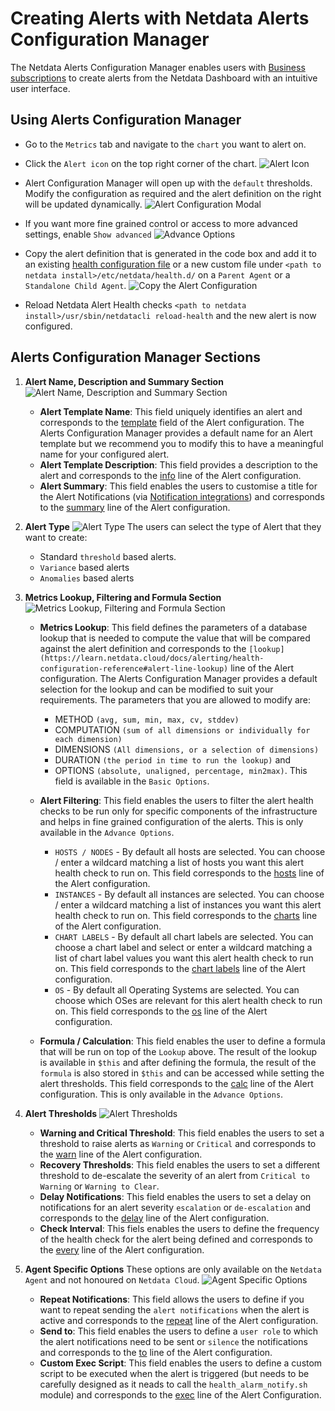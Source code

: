 # Creating Alerts with Netdata Alerts Configuration Manager

The Netdata Alerts Configuration Manager enables users with [Business subscriptions](https://www.netdata.cloud/pricing/) to create alerts from the Netdata Dashboard with an intuitive user interface. 

## Using Alerts Configuration Manager

- Go to the `Metrics` tab and navigate to the `chart` you want to alert on.

- Click the `Alert icon` on the top right corner of the chart.
![Alert Icon](https://github.com/netdata/netdata/assets/96257330/88bb4e86-cbc7-4e01-9c84-6b901188c0de)

- Alert Configuration Manager will open up with the `default` thresholds. Modify the configuration as required and the alert definition on the right will be updated dynamically.
![Alert Configuration Modal](https://github.com/netdata/netdata/assets/96257330/ce39ae64-2ffe-4576-8c92-b7918bb8c91c)

- If you want more fine grained control or access to more advanced settings, enable `Show advanced` 
![Advance Options](https://github.com/netdata/netdata/assets/96257330/b409b31b-6dc7-484c-a2a4-4e5e471d029b)

- Copy the alert definition that is generated in the code box and add it to an existing [health configuration file](https://learn.netdata.cloud/docs/alerting/health-configuration-reference#edit-health-configuration-files) or a new custom file under `<path to netdata install>/etc/netdata/health.d/` on a `Parent Agent` or a `Standalone Child Agent`.
![Copy the Alert Configuration](https://github.com/netdata/netdata/assets/96257330/c948e280-c6c8-426f-98b1-2b5256cc2707)

- Reload Netdata Alert Health checks `<path to netdata install>/usr/sbin/netdatacli reload-health` and the new alert is now configured.


## Alerts Configuration Manager Sections

1. **Alert Name, Description and Summary Section**
![Alert Name, Description and Summary Section](https://github.com/netdata/netdata/assets/96257330/50680344-ccd9-439d-80f7-7f26f217a842)

    - **Alert Template Name**: This field uniquely identifies an alert and corresponds to the [template](https://learn.netdata.cloud/docs/alerting/health-configuration-reference#alert-line-alarm-or-template) field of the Alert configuration. The Alerts Configuration Manager provides a default name for an Alert template but we recommend you to modify this to have a meaningful name for your configured alert.
    - **Alert Template Description**: This field provides a description to the alert and corresponds to the [info](https://learn.netdata.cloud/docs/alerting/health-configuration-reference#alert-line-info) line of the Alert configuration.
    - **Alert Summary**: This field enables the users to customise a title for the Alert Notifications (via [Notification integrations](https://learn.netdata.cloud/docs/alerting/notifications/centralized-cloud-notifications)) and corresponds to the [summary](https://learn.netdata.cloud/docs/alerting/health-configuration-reference#alert-line-summary) line of the Alert configuration.

2. **Alert Type**
![Alert Type](https://github.com/netdata/netdata/assets/96257330/c8d83a65-90e7-4b03-9279-585abb359662)
    The users can select the type of Alert that they want to create:
    - Standard `threshold` based alerts.
    - `Variance` based alerts
    - `Anomalies` based alerts


3. **Metrics Lookup, Filtering and Formula Section**
![Metrics Lookup, Filtering and Formula Section](https://github.com/netdata/netdata/assets/96257330/784c3f54-d7ce-45ea-9505-3f789d6d3ddb)

    - **Metrics Lookup**: This field defines the parameters of a database lookup that is needed to compute the value that will be compared against the alert definition and corresponds to the `[lookup](https://learn.netdata.cloud/docs/alerting/health-configuration-reference#alert-line-lookup)` line of the Alert configuration. The Alerts Configuration Manager provides a default selection for the lookup and can be modified to suit your requirements. The parameters that you are allowed to modify are: 
        - METHOD `(avg, sum, min, max, cv, stddev)`
        - COMPUTATION `(sum of all dimensions or individually for each dimension)`
        - DIMENSIONS `(All dimensions, or a selection of dimensions)` 
        - DURATION `(the period in time to run the lookup)` and 
        - OPTIONS `(absolute, unaligned, percentage, min2max)`. This field is available in the `Basic Options`.

    - **Alert Filtering**: This field enables the users to filter the alert health checks to be run only for specific components of the infrastructure and helps in fine grained configuration of the alerts. This is only available in the `Advance Options`.
        - `HOSTS / NODES` - By default all hosts are selected. You can choose / enter a wildcard matching a list of hosts you want this alert health check to run on. This field corresponds to the [hosts](https://learn.netdata.cloud/docs/alerting/health-configuration-reference#alert-line-hosts) line of the Alert configuration.
        - `INSTANCES` - By default all instances are selected. You can choose / enter a wildcard matching a list of instances you want this alert health check to run on. This field corresponds to the [charts](https://learn.netdata.cloud/docs/alerting/health-configuration-reference#alert-line-charts) line of the Alert configuration.
        - `CHART LABELS` - By default all chart labels are selected. You can choose a chart label and select or enter a wildcard matching a list of chart label values you want this alert health check to run on. This field corresponds to the [chart labels](https://learn.netdata.cloud/docs/alerting/health-configuration-reference#alert-line-chart-labels) line of the Alert configuration.
        - `OS` - By default all Operating Systems are selected. You can choose which OSes are relevant for this alert health check to run on. This field corresponds to the [os](https://learn.netdata.cloud/docs/alerting/health-configuration-reference#alert-line-os) line of the Alert configuration.

    - **Formula / Calculation**: This field enables the user to define a formula that will be run on top of the `Lookup` above. The result of the lookup is available in `$this` and after defining the formula, the result of the `formula` is also stored in `$this` and can be accessed while setting the alert thresholds. This field corresponds to the [calc](https://learn.netdata.cloud/docs/alerting/health-configuration-reference#alert-line-calc) line of the Alert configuration. This is only available in the `Advance Options`.

4. **Alert Thresholds**
![Alert Thresholds](https://github.com/netdata/netdata/assets/96257330/1545d22d-c729-46f5-84cd-f82654d2cb12)
    - **Warning and Critical Threshold**: This field enables the users to set a threshold to raise alerts as  `Warning` or `Critical` and corresponds to the [warn](https://learn.netdata.cloud/docs/alerting/health-configuration-reference#alert-lines-warn-and-crit) line of the Alert configuration.
    - **Recovery Thresholds**: This field enables the users to set a different threshold to de-escalate the severity of an alert from `Critical to Warning` or `Warning to Clear`.
    - **Delay Notifications**: This field enables the users to set a delay on notifications for an alert severity `escalation` or `de-escalation` and corresponds to the [delay](https://learn.netdata.cloud/docs/alerting/health-configuration-reference#alert-line-delay) line of the Alert configuration.
    - **Check Interval**: This fiels enables the users to define the frequency of the health check for the alert being defined and corresponds to the [every](https://learn.netdata.cloud/docs/alerting/health-configuration-reference#alert-line-every) line of the Alert configuration.

5. **Agent Specific Options**
    These options are only available on the `Netdata Agent` and not honoured on `Netdata Cloud`.
![Agent Specific Options](https://github.com/netdata/netdata/assets/96257330/d2bab429-1e2e-40d0-a892-79ea83bb5f25)
    - **Repeat Notifications**: This field allows the users to define if you want to repeat sending the `alert notifications` when the alert is active and corresponds to the [repeat](https://learn.netdata.cloud/docs/alerting/health-configuration-reference#alert-line-repeat) line of the Alert configuration.
    - **Send to**: This field enables the users to define a `user role` to which the alert notifications need to be sent or `silence` the notifications and corresponds to the [to](https://learn.netdata.cloud/docs/alerting/health-configuration-reference#alert-line-to) line of the Alert configuration.
    - **Custom Exec Script**: This field enables the users to define a custom script to be executed when the alert is triggered (but needs to be carefully designed as it neads to call the `health_alarm_notify.sh` module) and corresponds to the [exec](https://learn.netdata.cloud/docs/alerting/health-configuration-reference#alert-line-exec) line of the Alert Configuration.

